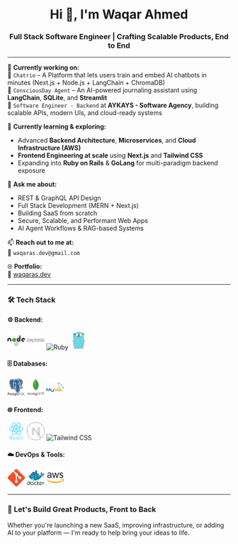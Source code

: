 <h1 align="center">Hi 👋, I'm Waqar Ahmed</h1>
<h3 align="center">Full Stack Software Engineer | Crafting Scalable Products, End to End</h3>

---

🔭 **Currently working on:**  
🚀 `Chatrio` – A Platform that lets users train and embed AI chatbots in minutes (Next.js + Node.js + LangChain + ChromaDB)  
🧠 `ConsciousDay Agent` – An AI-powered journaling assistant using **LangChain**, **SQLite**, and **Streamlit**  
💼 `Software Engineer - Backend` at **AYKAYS - Software Agency**, building scalable APIs, modern UIs, and cloud-ready systems

🌱 **Currently learning & exploring:**  
- Advanced **Backend Architecture**, **Microservices**, and **Cloud Infrastructure (AWS)**  
- **Frontend Engineering at scale** using **Next.js** and **Tailwind CSS**  
- Expanding into **Ruby on Rails** & **GoLang** for multi-paradigm backend exposure

💬 **Ask me about:**  
- REST & GraphQL API Design  
- Full Stack Development (MERN + Next.js)  
- Building SaaS from scratch  
- Secure, Scalable, and Performant Web Apps  
- AI Agent Workflows & RAG-based Systems

📫 **Reach out to me at:**  
📧 `waqaras.dev@gmail.com`

🌐 **Portfolio:**  
🔗 [waqaras.dev](https://waqaras.dev)

---

### 🛠️ Tech Stack

#### ⚙️ Backend:
<p>
  <img src="https://raw.githubusercontent.com/devicons/devicon/master/icons/nodejs/nodejs-original-wordmark.svg" alt="Node.js" width="40"/>
  <img src="https://raw.githubusercontent.com/devicons/devicon/master/icons/express/express-original-wordmark.svg" alt="Express.js" width="40"/>
  <img src="https://www.vectorlogo.zone/logos/ruby-lang/ruby-lang-icon.svg" alt="Ruby" width="40"/>
  <img src="https://raw.githubusercontent.com/devicons/devicon/master/icons/go/go-original.svg" alt="GoLang" width="40"/>
</p>

#### 🗄️ Databases:
<p>
  <img src="https://raw.githubusercontent.com/devicons/devicon/master/icons/postgresql/postgresql-original-wordmark.svg" alt="PostgreSQL" width="40"/>
  <img src="https://raw.githubusercontent.com/devicons/devicon/master/icons/mongodb/mongodb-original-wordmark.svg" alt="MongoDB" width="40"/>
  <img src="https://raw.githubusercontent.com/devicons/devicon/master/icons/mysql/mysql-original-wordmark.svg" alt="MySQL" width="40"/>
</p>

#### 🌐 Frontend:
<p>
  <img src="https://raw.githubusercontent.com/devicons/devicon/master/icons/react/react-original-wordmark.svg" alt="React.js" width="40"/>
  <img src="https://raw.githubusercontent.com/devicons/devicon/master/icons/nextjs/nextjs-line.svg" alt="Next.js" width="40"/>
  <img src="https://www.vectorlogo.zone/logos/tailwindcss/tailwindcss-icon.svg" alt="Tailwind CSS" width="40"/>
</p>

#### ☁️ DevOps & Tools:
<p>
  <img src="https://raw.githubusercontent.com/devicons/devicon/master/icons/git/git-original.svg" alt="Git" width="40"/>
  <img src="https://raw.githubusercontent.com/devicons/devicon/master/icons/docker/docker-original-wordmark.svg" alt="Docker" width="40"/>
  <img src="https://raw.githubusercontent.com/devicons/devicon/master/icons/amazonwebservices/amazonwebservices-original-wordmark.svg" alt="AWS" width="40"/>
</p>

---

### 🚀 Let's Build Great Products, Front to Back
Whether you're launching a new SaaS, improving infrastructure, or adding AI to your platform — I'm ready to help bring your ideas to life.
